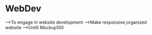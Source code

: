 # WebDev
-->To engage in website development
-->Make responsive,organized website
-->Untill Mockup100
